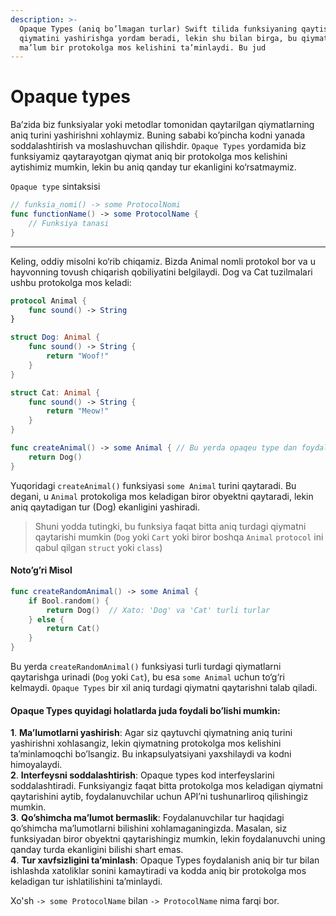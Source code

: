 ```yaml
---
description: >-
  Opaque Types (aniq bo’lmagan turlar) Swift tilida funksiyaning qaytish
  qiymatini yashirishga yordam beradi, lekin shu bilan birga, bu qiymatning
  ma’lum bir protokolga mos kelishini ta’minlaydi. Bu jud
---
```


# Opaque types

Ba’zida biz funksiyalar yoki metodlar tomonidan qaytarilgan qiymatlarning aniq turini yashirishni xohlaymiz. Buning sababi ko’pincha kodni yanada soddalashtirish va moslashuvchan qilishdir. `Opaque Types` yordamida biz funksiyamiz qaytarayotgan qiymat aniq bir protokolga mos kelishini aytishimiz mumkin, lekin bu aniq qanday tur ekanligini ko‘rsatmaymiz.

`Opaque type` sintaksisi

```swift
// funksia_nomi() -> some ProtocolNomi
func functionName() -> some ProtocolName {
    // Funksiya tanasi
}
```

***

Keling, oddiy misolni ko‘rib chiqamiz. Bizda Animal nomli protokol bor va u hayvonning tovush chiqarish qobiliyatini belgilaydi. Dog va Cat tuzilmalari ushbu protokolga mos keladi:

```swift
protocol Animal {
    func sound() -> String
}

struct Dog: Animal {
    func sound() -> String {
        return "Woof!"
    }
}

struct Cat: Animal {
    func sound() -> String {
        return "Meow!"
    }
}

func createAnimal() -> some Animal { // Bu yerda opaqeu type dan foydalanyapmiz
    return Dog()
}
```

Yuqoridagi `createAnimal()` funksiyasi `some Animal` turini qaytaradi. Bu degani, u `Animal` protokoliga mos keladigan biror obyektni qaytaradi, lekin aniq qaytadigan tur (Dog) ekanligini yashiradi.

> Shuni yodda tutingki, bu funksiya faqat bitta aniq turdagi qiymatni qaytarishi mumkin (`Dog` yoki `Cart` yoki biror boshqa `Animal` `protocol` ini qabul qilgan `struct` yoki `class`)

#### Noto’g’ri Misol

```swift
func createRandomAnimal() -> some Animal {
    if Bool.random() {
        return Dog()  // Xato: 'Dog' va 'Cat' turli turlar
    } else {
        return Cat()
    }
}
```

Bu yerda `createRandomAnimal()` funksiyasi turli turdagi qiymatlarni qaytarishga urinadi (`Dog` yoki `Cat`), bu esa `some Animal` uchun to‘g‘ri kelmaydi. `Opaque Types` bir xil aniq turdagi qiymatni qaytarishni talab qiladi.

#### Opaque Types quyidagi holatlarda juda foydali bo’lishi mumkin:

**1**. **Ma’lumotlarni yashirish**: Agar siz qaytuvchi qiymatning aniq turini yashirishni xohlasangiz, lekin qiymatning protokolga mos kelishini ta’minlamoqchi bo’lsangiz. Bu inkapsulyatsiyani yaxshilaydi va kodni himoyalaydi.\
**2**. **Interfeysni soddalashtirish**: Opaque types kod interfeyslarini soddalashtiradi. Funksiyangiz faqat bitta protokolga mos keladigan qiymatni qaytarishini aytib, foydalanuvchilar uchun API’ni tushunarliroq qilishingiz mumkin.\
**3**. **Qo’shimcha ma’lumot bermaslik**: Foydalanuvchilar tur haqidagi qo’shimcha ma’lumotlarni bilishini xohlamaganingizda. Masalan, siz funksiyadan biror obyektni qaytarishingiz mumkin, lekin foydalanuvchi uning qanday turda ekanligini bilishi shart emas.\
**4**. **Tur xavfsizligini ta’minlash**: Opaque Types foydalanish aniq bir tur bilan ishlashda xatoliklar sonini kamaytiradi va kodda aniq bir protokolga mos keladigan tur ishlatilishini ta’minlaydi.

Xo'sh `-> some ProtocolName` bilan `-> ProtocolName` nima farqi bor.

